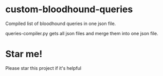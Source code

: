 # custom-bloodhound-queries
Compiled list of bloodhound queries in one json file.

queries-compiler.py gets all json files and merge them into one json file.

# Star me!

Please star this project if it's helpful
